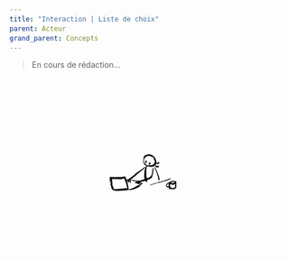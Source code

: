 ```yaml
---
title: "Interaction | Liste de choix"
parent: Acteur
grand_parent: Concepts
---
```



> En cours de rédaction...

![SynApps](../../assets/under-progress.gif)
